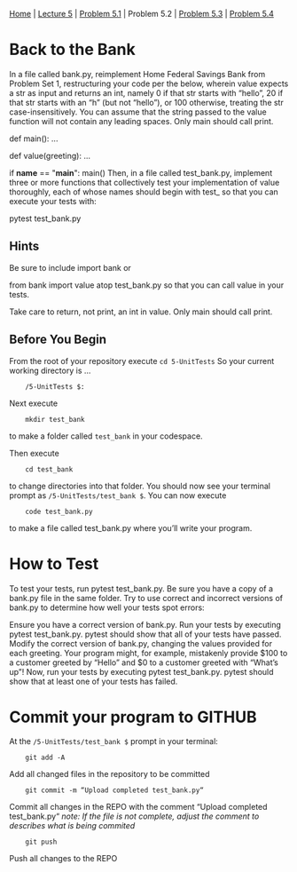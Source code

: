 [Home](../README.md) | [Lecture 5](5-UnitTests.md) | [Problem 5.1](PROBLEM5.1.md) | Problem 5.2 | [Problem 5.3](PROBLEM5.3.md) | [Problem 5.4](PROBLEM5.4.md)

# Back to the Bank
In a file called bank.py, reimplement Home Federal Savings Bank from Problem Set 1, restructuring your code per the below, wherein value expects a str as input and returns an int, namely 0 if that str starts with “hello”, 20 if that str starts with an “h” (but not “hello”), or 100 otherwise, treating the str case-insensitively. You can assume that the string passed to the value function will not contain any leading spaces. Only main should call print.

def main():
    ...


def value(greeting):
    ...


if __name__ == "__main__":
    main()
Then, in a file called test_bank.py, implement three or more functions that collectively test your implementation of value thoroughly, each of whose names should begin with test_ so that you can execute your tests with:

pytest test_bank.py

## Hints
Be sure to include
import bank
or

from bank import value
atop test_bank.py so that you can call value in your tests.

Take care to return, not print, an int in value. Only main should call print.

## Before You Begin
From the root of your repository execute `cd 5-UnitTests` So your current working directory is ...		

		/5-UnitTests $:
Next execute

		mkdir test_bank
to make a folder called `test_bank` in your codespace.

Then execute

		cd test_bank
to change directories into that folder. You should now see your terminal prompt as `/5-UnitTests/test_bank $`. You can now execute

		code test_bank.py
to make a file called test_bank.py where you’ll write your program.

# How to Test
To test your tests, run pytest test_bank.py. Be sure you have a copy of a bank.py file in the same folder. Try to use correct and incorrect versions of bank.py to determine how well your tests spot errors:

Ensure you have a correct version of bank.py. Run your tests by executing pytest test_bank.py. pytest should show that all of your tests have passed.
Modify the correct version of bank.py, changing the values provided for each greeting. Your program might, for example, mistakenly provide $100 to a customer greeted by “Hello” and $0 to a customer greeted with “What’s up”! Now, run your tests by executing pytest test_bank.py. pytest should show that at least one of your tests has failed.

# Commit your program to GITHUB
At the `/5-UnitTests/test_bank $` prompt in your terminal:

		git add -A 
Add all changed files in the repository to be committed

		git commit -m “Upload completed test_bank.py“
Commit all changes in the REPO with the comment “Upload completed test_bank.py“
*note: If the file is not complete, adjust the comment to describes what is being commited*

		git push 
Push all changes to the REPO
